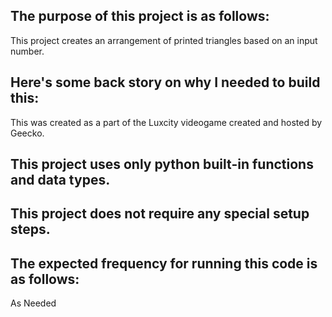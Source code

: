 ## The purpose of this project is as follows:
This project creates an arrangement of printed triangles based on an input number.
## Here's some back story on why I needed to build this:
This was created as a part of the Luxcity videogame created and hosted by Geecko. 
## This project uses only python built-in functions and data types.


## This project does not require any special setup steps.

## The expected frequency for running this code is as follows:
As Needed